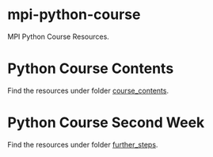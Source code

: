 # mpi-python-course
MPI Python Course Resources.

# Python Course Contents
Find the resources under folder [course_contents](https://github.com/dschurholz/mpi-python-course/course_contents/).

# Python Course Second Week
Find the resources under folder [further_steps](https://github.com/dschurholz/mpi-python-course/further_steps/).
